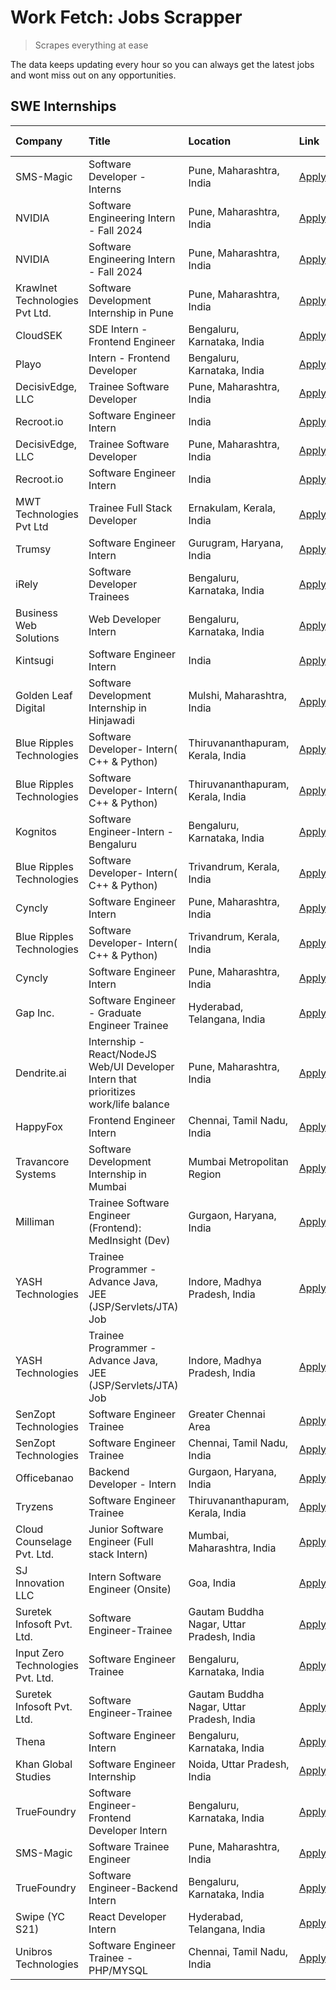 # Work Fetch: Jobs Scrapper
> Scrapes everything at ease

The data keeps updating every hour so you can always get the latest jobs and wont miss out on any opportunities.

## SWE Internships
<!--START_SECTION:workfetch-->
| Company                           | Title                                                                                | Location                                  | Link                                                                                                                                                                                                                                                                                              | Date Posted   |
|:----------------------------------|:-------------------------------------------------------------------------------------|:------------------------------------------|:--------------------------------------------------------------------------------------------------------------------------------------------------------------------------------------------------------------------------------------------------------------------------------------------------|:--------------|
| SMS-Magic                         | Software Developer -Interns                                                          | Pune, Maharashtra, India                  | [Apply](https://in.linkedin.com/jobs/view/software-developer-interns-at-sms-magic-3868627682?position=21&pageNum=0&refId=C8Hux0BsDANcQIZoAE9sfg%3D%3D&trackingId=nbEOmJG%2F6EBNv9r8uiXMbg%3D%3D&trk=public_jobs_jserp-result_search-card)                                                         | 2024-03-24    |
| NVIDIA                            | Software Engineering Intern - Fall 2024                                              | Pune, Maharashtra, India                  | [Apply](https://in.linkedin.com/jobs/view/software-engineering-intern-fall-2024-at-nvidia-3868585188?position=31&pageNum=0&refId=C8Hux0BsDANcQIZoAE9sfg%3D%3D&trackingId=WTAIhguHaaH4oMyy7IJCfg%3D%3D&trk=public_jobs_jserp-result_search-card)                                                   | 2024-03-23    |
| NVIDIA                            | Software Engineering Intern - Fall 2024                                              | Pune, Maharashtra, India                  | [Apply](https://in.linkedin.com/jobs/view/software-engineering-intern-fall-2024-at-nvidia-3868585188?position=6&pageNum=2&refId=RHc%2B7S8mt8gq1KZ8VRiJnQ%3D%3D&trackingId=RBOgRMYnEalDSAyDabvUYA%3D%3D&trk=public_jobs_jserp-result_search-card)                                                  | 2024-03-23    |
| Krawlnet Technologies Pvt Ltd.    | Software Development Internship in Pune                                              | Pune, Maharashtra, India                  | [Apply](https://in.linkedin.com/jobs/view/software-development-internship-in-pune-at-krawlnet-technologies-pvt-ltd-3868318801?position=6&pageNum=0&refId=C8Hux0BsDANcQIZoAE9sfg%3D%3D&trackingId=YBpTQDQJFh7LSHmtqiIJzw%3D%3D&trk=public_jobs_jserp-result_search-card)                           | 2024-03-22    |
| CloudSEK                          | SDE Intern - Frontend Engineer                                                       | Bengaluru, Karnataka, India               | [Apply](https://in.linkedin.com/jobs/view/sde-intern-frontend-engineer-at-cloudsek-3866616176?position=15&pageNum=0&refId=C8Hux0BsDANcQIZoAE9sfg%3D%3D&trackingId=cPbmNAkNisv5lZuRsdqNVg%3D%3D&trk=public_jobs_jserp-result_search-card)                                                          | 2024-03-22    |
| Playo                             | Intern - Frontend Developer                                                          | Bengaluru, Karnataka, India               | [Apply](https://in.linkedin.com/jobs/view/intern-frontend-developer-at-playo-3864131172?position=18&pageNum=0&refId=C8Hux0BsDANcQIZoAE9sfg%3D%3D&trackingId=CdyUq2rldFLlouis9cMvDw%3D%3D&trk=public_jobs_jserp-result_search-card)                                                                | 2024-03-22    |
| DecisivEdge, LLC                  | Trainee Software Developer                                                           | Pune, Maharashtra, India                  | [Apply](https://in.linkedin.com/jobs/view/trainee-software-developer-at-decisivedge-llc-3853425558?position=28&pageNum=0&refId=C8Hux0BsDANcQIZoAE9sfg%3D%3D&trackingId=mIt80UkG6hb50Nyf%2BpuxOA%3D%3D&trk=public_jobs_jserp-result_search-card)                                                   | 2024-03-22    |
| Recroot.io                        | Software Engineer Intern                                                             | India                                     | [Apply](https://in.linkedin.com/jobs/view/software-engineer-intern-at-recroot-io-3865016461?position=29&pageNum=0&refId=C8Hux0BsDANcQIZoAE9sfg%3D%3D&trackingId=njV3Nknfz%2Fc2rIlHGLc3hg%3D%3D&trk=public_jobs_jserp-result_search-card)                                                          | 2024-03-22    |
| DecisivEdge, LLC                  | Trainee Software Developer                                                           | Pune, Maharashtra, India                  | [Apply](https://in.linkedin.com/jobs/view/trainee-software-developer-at-decisivedge-llc-3853425558?position=3&pageNum=2&refId=RHc%2B7S8mt8gq1KZ8VRiJnQ%3D%3D&trackingId=aV%2BMcAcpx5b6Lg4EhgmD4A%3D%3D&trk=public_jobs_jserp-result_search-card)                                                  | 2024-03-22    |
| Recroot.io                        | Software Engineer Intern                                                             | India                                     | [Apply](https://in.linkedin.com/jobs/view/software-engineer-intern-at-recroot-io-3865016461?position=4&pageNum=2&refId=RHc%2B7S8mt8gq1KZ8VRiJnQ%3D%3D&trackingId=8sq8fPOPQVSPb9oVPkSzjQ%3D%3D&trk=public_jobs_jserp-result_search-card)                                                           | 2024-03-22    |
| MWT Technologies Pvt Ltd          | Trainee Full Stack Developer                                                         | Ernakulam, Kerala, India                  | [Apply](https://in.linkedin.com/jobs/view/trainee-full-stack-developer-at-mwt-technologies-pvt-ltd-3863344037?position=14&pageNum=0&refId=C8Hux0BsDANcQIZoAE9sfg%3D%3D&trackingId=rksxDG6QmYtprPW559TACQ%3D%3D&trk=public_jobs_jserp-result_search-card)                                          | 2024-03-20    |
| Trumsy                            | Software Engineer Intern                                                             | Gurugram, Haryana, India                  | [Apply](https://in.linkedin.com/jobs/view/software-engineer-intern-at-trumsy-3864795201?position=57&pageNum=0&refId=C8Hux0BsDANcQIZoAE9sfg%3D%3D&trackingId=hU59y4GepiPelyFF64fBjw%3D%3D&trk=public_jobs_jserp-result_search-card)                                                                | 2024-03-20    |
| iRely                             | Software Developer Trainees                                                          | Bengaluru, Karnataka, India               | [Apply](https://in.linkedin.com/jobs/view/software-developer-trainees-at-irely-3860566039?position=4&pageNum=0&refId=C8Hux0BsDANcQIZoAE9sfg%3D%3D&trackingId=aso77TdGImwN24KebEZHoQ%3D%3D&trk=public_jobs_jserp-result_search-card)                                                               | 2024-03-18    |
| Business Web Solutions            | Web Developer Intern                                                                 | Bengaluru, Karnataka, India               | [Apply](https://in.linkedin.com/jobs/view/web-developer-intern-at-business-web-solutions-3860721170?position=38&pageNum=0&refId=C8Hux0BsDANcQIZoAE9sfg%3D%3D&trackingId=DLFC%2B6q6SJIa5XSOzy4n2A%3D%3D&trk=public_jobs_jserp-result_search-card)                                                  | 2024-03-17    |
| Kintsugi                          | Software Engineer Intern                                                             | India                                     | [Apply](https://in.linkedin.com/jobs/view/software-engineer-intern-at-kintsugi-3857074071?position=47&pageNum=0&refId=C8Hux0BsDANcQIZoAE9sfg%3D%3D&trackingId=5SzoubZ4Smv0u88vnHeWzg%3D%3D&trk=public_jobs_jserp-result_search-card)                                                              | 2024-03-16    |
| Golden Leaf Digital               | Software Development Internship in Hinjawadi                                         | Mulshi, Maharashtra, India                | [Apply](https://in.linkedin.com/jobs/view/software-development-internship-in-hinjawadi-at-golden-leaf-digital-3858085305?position=13&pageNum=0&refId=C8Hux0BsDANcQIZoAE9sfg%3D%3D&trackingId=l1zNkave6kxkFVqM17DDog%3D%3D&trk=public_jobs_jserp-result_search-card)                               | 2024-03-15    |
| Blue Ripples Technologies         | Software Developer- Intern( C++ & Python)                                            | Thiruvananthapuram, Kerala, India         | [Apply](https://in.linkedin.com/jobs/view/software-developer-intern-c%2B%2B-python-at-blue-ripples-technologies-3855594494?position=26&pageNum=0&refId=C8Hux0BsDANcQIZoAE9sfg%3D%3D&trackingId=ExXygXZwe4foUzKX%2F7Yl%2Bg%3D%3D&trk=public_jobs_jserp-result_search-card)                         | 2024-03-14    |
| Blue Ripples Technologies         | Software Developer- Intern( C++ & Python)                                            | Thiruvananthapuram, Kerala, India         | [Apply](https://in.linkedin.com/jobs/view/software-developer-intern-c%2B%2B-python-at-blue-ripples-technologies-3855594494?position=1&pageNum=2&refId=RHc%2B7S8mt8gq1KZ8VRiJnQ%3D%3D&trackingId=qYom2%2BIuikUEFtraUB4t8g%3D%3D&trk=public_jobs_jserp-result_search-card)                          | 2024-03-14    |
| Kognitos                          | Software Engineer-Intern -Bengaluru                                                  | Bengaluru, Karnataka, India               | [Apply](https://in.linkedin.com/jobs/view/software-engineer-intern-bengaluru-at-kognitos-3855361239?position=8&pageNum=0&refId=C8Hux0BsDANcQIZoAE9sfg%3D%3D&trackingId=EGJYKdGBJ%2F66nFSFraEcqw%3D%3D&trk=public_jobs_jserp-result_search-card)                                                   | 2024-03-13    |
| Blue Ripples Technologies         | Software Developer- Intern( C++  & Python)                                           | Trivandrum, Kerala, India                 | [Apply](https://in.linkedin.com/jobs/view/software-developer-intern-c%2B%2B-python-at-blue-ripples-technologies-3856150730?position=30&pageNum=0&refId=C8Hux0BsDANcQIZoAE9sfg%3D%3D&trackingId=Ug6cc0warY7Jy%2B6Zd0AFZQ%3D%3D&trk=public_jobs_jserp-result_search-card)                           | 2024-03-13    |
| Cyncly                            | Software Engineer Intern                                                             | Pune, Maharashtra, India                  | [Apply](https://in.linkedin.com/jobs/view/software-engineer-intern-at-cyncly-3853990178?position=35&pageNum=0&refId=C8Hux0BsDANcQIZoAE9sfg%3D%3D&trackingId=U0S4MBs3sDIR5qXNvuTJhg%3D%3D&trk=public_jobs_jserp-result_search-card)                                                                | 2024-03-13    |
| Blue Ripples Technologies         | Software Developer- Intern( C++  & Python)                                           | Trivandrum, Kerala, India                 | [Apply](https://in.linkedin.com/jobs/view/software-developer-intern-c%2B%2B-python-at-blue-ripples-technologies-3856150730?position=5&pageNum=2&refId=RHc%2B7S8mt8gq1KZ8VRiJnQ%3D%3D&trackingId=UQ4jq0NLjNwnMiVVLwIO8g%3D%3D&trk=public_jobs_jserp-result_search-card)                            | 2024-03-13    |
| Cyncly                            | Software Engineer Intern                                                             | Pune, Maharashtra, India                  | [Apply](https://in.linkedin.com/jobs/view/software-engineer-intern-at-cyncly-3853990178?position=10&pageNum=2&refId=RHc%2B7S8mt8gq1KZ8VRiJnQ%3D%3D&trackingId=1NtnOFa3J2XbQGfJwEhBXQ%3D%3D&trk=public_jobs_jserp-result_search-card)                                                              | 2024-03-13    |
| Gap Inc.                          | Software Engineer - Graduate Engineer Trainee                                        | Hyderabad, Telangana, India               | [Apply](https://in.linkedin.com/jobs/view/software-engineer-graduate-engineer-trainee-at-gap-inc-3853818960?position=7&pageNum=0&refId=C8Hux0BsDANcQIZoAE9sfg%3D%3D&trackingId=WHFnN8hcoqxjz6LEaqk4iA%3D%3D&trk=public_jobs_jserp-result_search-card)                                             | 2024-03-12    |
| Dendrite.ai                       | Internship - React/NodeJS Web/UI Developer Intern that prioritizes work/life balance | Pune, Maharashtra, India                  | [Apply](https://in.linkedin.com/jobs/view/internship-react-nodejs-web-ui-developer-intern-that-prioritizes-work-life-balance-at-dendrite-ai-3853583200?position=43&pageNum=0&refId=C8Hux0BsDANcQIZoAE9sfg%3D%3D&trackingId=eprQ81uc4kiCjmlbXAQfFg%3D%3D&trk=public_jobs_jserp-result_search-card) | 2024-03-12    |
| HappyFox                          | Frontend Engineer Intern                                                             | Chennai, Tamil Nadu, India                | [Apply](https://in.linkedin.com/jobs/view/frontend-engineer-intern-at-happyfox-3848357951?position=50&pageNum=0&refId=C8Hux0BsDANcQIZoAE9sfg%3D%3D&trackingId=ibL%2B5lnO9vyFiF%2FNmPJcKw%3D%3D&trk=public_jobs_jserp-result_search-card)                                                          | 2024-03-07    |
| Travancore Systems                | Software Development Internship in Mumbai                                            | Mumbai Metropolitan Region                | [Apply](https://in.linkedin.com/jobs/view/software-development-internship-in-mumbai-at-travancore-systems-3847706952?position=49&pageNum=0&refId=C8Hux0BsDANcQIZoAE9sfg%3D%3D&trackingId=BZihqd2IjxhlXwpppAaqag%3D%3D&trk=public_jobs_jserp-result_search-card)                                   | 2024-03-05    |
| Milliman                          | Trainee Software Engineer (Frontend): MedInsight (Dev)                               | Gurgaon, Haryana, India                   | [Apply](https://in.linkedin.com/jobs/view/trainee-software-engineer-frontend-medinsight-dev-at-milliman-3792874280?position=10&pageNum=0&refId=C8Hux0BsDANcQIZoAE9sfg%3D%3D&trackingId=ZZHZr43007C%2FhhRLTOuFSQ%3D%3D&trk=public_jobs_jserp-result_search-card)                                   | 2024-03-01    |
| YASH Technologies                 | Trainee Programmer - Advance Java, JEE (JSP/Servlets/JTA) Job                        | Indore, Madhya Pradesh, India             | [Apply](https://in.linkedin.com/jobs/view/trainee-programmer-advance-java-jee-jsp-servlets-jta-job-at-yash-technologies-3811759183?position=27&pageNum=0&refId=C8Hux0BsDANcQIZoAE9sfg%3D%3D&trackingId=2enVjPNi3GVoxhThQTVOOg%3D%3D&trk=public_jobs_jserp-result_search-card)                     | 2024-02-13    |
| YASH Technologies                 | Trainee Programmer - Advance Java, JEE (JSP/Servlets/JTA) Job                        | Indore, Madhya Pradesh, India             | [Apply](https://in.linkedin.com/jobs/view/trainee-programmer-advance-java-jee-jsp-servlets-jta-job-at-yash-technologies-3811759183?position=2&pageNum=2&refId=RHc%2B7S8mt8gq1KZ8VRiJnQ%3D%3D&trackingId=KWwUfiH5FJ0esV3IUbkVdQ%3D%3D&trk=public_jobs_jserp-result_search-card)                    | 2024-02-13    |
| SenZopt Technologies              | Software Engineer Trainee                                                            | Greater Chennai Area                      | [Apply](https://in.linkedin.com/jobs/view/software-engineer-trainee-at-senzopt-technologies-3827688781?position=42&pageNum=0&refId=C8Hux0BsDANcQIZoAE9sfg%3D%3D&trackingId=CZPiIgUm9GGUZFP%2FJD5UcA%3D%3D&trk=public_jobs_jserp-result_search-card)                                               | 2024-02-12    |
| SenZopt Technologies              | Software Engineer Trainee                                                            | Chennai, Tamil Nadu, India                | [Apply](https://in.linkedin.com/jobs/view/software-engineer-trainee-at-senzopt-technologies-3827686880?position=56&pageNum=0&refId=C8Hux0BsDANcQIZoAE9sfg%3D%3D&trackingId=7lR6xGktgK4p5ZBjEYa7PA%3D%3D&trk=public_jobs_jserp-result_search-card)                                                 | 2024-02-12    |
| Officebanao                       | Backend Developer - Intern                                                           | Gurgaon, Haryana, India                   | [Apply](https://in.linkedin.com/jobs/view/backend-developer-intern-at-officebanao-3814263731?position=37&pageNum=0&refId=C8Hux0BsDANcQIZoAE9sfg%3D%3D&trackingId=nNh%2FVswOHLosLCMOtTZrcQ%3D%3D&trk=public_jobs_jserp-result_search-card)                                                         | 2024-01-31    |
| Tryzens                           | Software Engineer Trainee                                                            | Thiruvananthapuram, Kerala, India         | [Apply](https://in.linkedin.com/jobs/view/software-engineer-trainee-at-tryzens-3809363491?position=45&pageNum=0&refId=C8Hux0BsDANcQIZoAE9sfg%3D%3D&trackingId=%2ByWDZ53Rt%2Bo7QZRz3dDk6w%3D%3D&trk=public_jobs_jserp-result_search-card)                                                          | 2024-01-18    |
| Cloud Counselage Pvt. Ltd.        | Junior Software Engineer (Full stack Intern)                                         | Mumbai, Maharashtra, India                | [Apply](https://in.linkedin.com/jobs/view/junior-software-engineer-full-stack-intern-at-cloud-counselage-pvt-ltd-3803132814?position=36&pageNum=0&refId=C8Hux0BsDANcQIZoAE9sfg%3D%3D&trackingId=KjORt5GI3G108u332Sj2Nw%3D%3D&trk=public_jobs_jserp-result_search-card)                            | 2024-01-11    |
| SJ Innovation LLC                 | Intern Software Engineer (Onsite)                                                    | Goa, India                                | [Apply](https://in.linkedin.com/jobs/view/intern-software-engineer-onsite-at-sj-innovation-llc-3799959011?position=52&pageNum=0&refId=C8Hux0BsDANcQIZoAE9sfg%3D%3D&trackingId=NGoQCSaW04C%2BG0aFy6ECTQ%3D%3D&trk=public_jobs_jserp-result_search-card)                                            | 2024-01-11    |
| Suretek Infosoft Pvt. Ltd.        | Software Engineer-Trainee                                                            | Gautam Buddha Nagar, Uttar Pradesh, India | [Apply](https://in.linkedin.com/jobs/view/software-engineer-trainee-at-suretek-infosoft-pvt-ltd-3800934643?position=32&pageNum=0&refId=C8Hux0BsDANcQIZoAE9sfg%3D%3D&trackingId=WWEfrA%2BhPz0uypfTSUOulQ%3D%3D&trk=public_jobs_jserp-result_search-card)                                           | 2024-01-09    |
| Input Zero Technologies Pvt. Ltd. | Software Engineer Trainee                                                            | Bengaluru, Karnataka, India               | [Apply](https://in.linkedin.com/jobs/view/software-engineer-trainee-at-input-zero-technologies-pvt-ltd-3800927643?position=40&pageNum=0&refId=C8Hux0BsDANcQIZoAE9sfg%3D%3D&trackingId=4Wcj4XhJr5eYqVlaLa0M2Q%3D%3D&trk=public_jobs_jserp-result_search-card)                                      | 2024-01-09    |
| Suretek Infosoft Pvt. Ltd.        | Software Engineer-Trainee                                                            | Gautam Buddha Nagar, Uttar Pradesh, India | [Apply](https://in.linkedin.com/jobs/view/software-engineer-trainee-at-suretek-infosoft-pvt-ltd-3800934643?position=7&pageNum=2&refId=RHc%2B7S8mt8gq1KZ8VRiJnQ%3D%3D&trackingId=jB0PYuVVYbVx56bmRaEROQ%3D%3D&trk=public_jobs_jserp-result_search-card)                                            | 2024-01-09    |
| Thena                             | Software Engineer Intern                                                             | Bengaluru, Karnataka, India               | [Apply](https://in.linkedin.com/jobs/view/software-engineer-intern-at-thena-3778731751?position=23&pageNum=0&refId=C8Hux0BsDANcQIZoAE9sfg%3D%3D&trackingId=tP5T1mDDKocw7SssEgWV%2BA%3D%3D&trk=public_jobs_jserp-result_search-card)                                                               | 2023-12-05    |
| Khan Global Studies               | Software Engineer Internship                                                         | Noida, Uttar Pradesh, India               | [Apply](https://in.linkedin.com/jobs/view/software-engineer-internship-at-khan-global-studies-3766942197?position=60&pageNum=0&refId=C8Hux0BsDANcQIZoAE9sfg%3D%3D&trackingId=RMypcZZvUvSg8LlbhvZLYQ%3D%3D&trk=public_jobs_jserp-result_search-card)                                               | 2023-11-27    |
| TrueFoundry                       | Software Engineer- Frontend Developer Intern                                         | Bengaluru, Karnataka, India               | [Apply](https://in.linkedin.com/jobs/view/software-engineer-frontend-developer-intern-at-truefoundry-3790095058?position=22&pageNum=0&refId=C8Hux0BsDANcQIZoAE9sfg%3D%3D&trackingId=je5SaeUkpRsKe9ofLs%2BM%2BA%3D%3D&trk=public_jobs_jserp-result_search-card)                                    | 2023-11-24    |
| SMS-Magic                         | Software Trainee Engineer                                                            | Pune, Maharashtra, India                  | [Apply](https://in.linkedin.com/jobs/view/software-trainee-engineer-at-sms-magic-3761409781?position=39&pageNum=0&refId=C8Hux0BsDANcQIZoAE9sfg%3D%3D&trackingId=Yd7BRnjMC1%2BvHfze1uc7uQ%3D%3D&trk=public_jobs_jserp-result_search-card)                                                          | 2023-11-16    |
| TrueFoundry                       | Software Engineer-Backend Intern                                                     | Bengaluru, Karnataka, India               | [Apply](https://in.linkedin.com/jobs/view/software-engineer-backend-intern-at-truefoundry-3779508170?position=41&pageNum=0&refId=C8Hux0BsDANcQIZoAE9sfg%3D%3D&trackingId=A2gtTCKOcsiAU7M%2Bq0fjgA%3D%3D&trk=public_jobs_jserp-result_search-card)                                                 | 2023-11-10    |
| Swipe (YC S21)                    | React Developer Intern                                                               | Hyderabad, Telangana, India               | [Apply](https://in.linkedin.com/jobs/view/react-developer-intern-at-swipe-yc-s21-3737600089?position=24&pageNum=0&refId=C8Hux0BsDANcQIZoAE9sfg%3D%3D&trackingId=6T9rHzsPslKSKZKyffUz2A%3D%3D&trk=public_jobs_jserp-result_search-card)                                                            | 2023-10-13    |
| Unibros Technologies              | Software Engineer Trainee - PHP/MYSQL                                                | Chennai, Tamil Nadu, India                | [Apply](https://in.linkedin.com/jobs/view/software-engineer-trainee-php-mysql-at-unibros-technologies-3656599241?position=46&pageNum=0&refId=C8Hux0BsDANcQIZoAE9sfg%3D%3D&trackingId=mNY0ngy7yh6ReIG9AVJFjA%3D%3D&trk=public_jobs_jserp-result_search-card)                                       | 2023-06-12    |
<!--END_SECTION:workfetch-->

